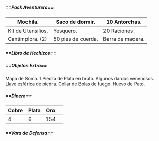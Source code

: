 
##### ==Pack Aventurero==

| Mochila.           | Saco de dormir.    | 10 Antorchas.    |
| ------------------ | ------------------ | ---------------- |
| Kit de Utensilios. | Yesquero.          | 20 Raciones.     |
| Cantimplora. (2)   | 50 pies de cuerda. | Barra de madera. |
##### ==Libro de Hechizos==
##### ==Objetos Extra==
Mapa de Soma.
1 Piedra de Plata en bruto.
Algunos dardos venenosos.
Llave esférica de piedra.
Collar de Bolas de fuego.
Huevo de Pato.
##### ==Dinero==

| Cobre | Plata | Oro |     |
| ----- | ----- | --- | --- |
| 4     | 6     | 154 |     |

##### ==Vara de Defensa==
